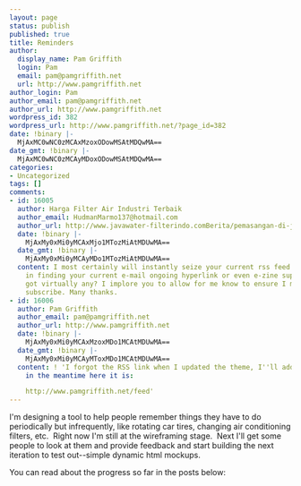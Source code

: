 ```yaml
---
layout: page
status: publish
published: true
title: Reminders
author:
  display_name: Pam Griffith
  login: Pam
  email: pam@pamgriffith.net
  url: http://www.pamgriffith.net
author_login: Pam
author_email: pam@pamgriffith.net
author_url: http://www.pamgriffith.net
wordpress_id: 382
wordpress_url: http://www.pamgriffith.net/?page_id=382
date: !binary |-
  MjAxMC0wNC0zMCAxMzoxODowMSAtMDQwMA==
date_gmt: !binary |-
  MjAxMC0wNC0zMCAyMDoxODowMSAtMDQwMA==
categories:
- Uncategorized
tags: []
comments:
- id: 16005
  author: Harga Filter Air Industri Terbaik
  author_email: HudmanMarmo137@hotmail.com
  author_url: http://www.javawater-filterindo.comBerita/pemasangan-di-jlnkana-iii-mangkubumen-solo-jawa-tengah.html
  date: !binary |-
    MjAxMy0xMi0yMCAxMjo1MTozMiAtMDUwMA==
  date_gmt: !binary |-
    MjAxMy0xMi0yMCAyMDo1MTozMiAtMDUwMA==
  content: I most certainly will instantly seize your current rss feed while i cannot
    in finding your current e-mail ongoing hyperlink or even e-zine support. Do you've
    got virtually any? I implore you to allow for me know to ensure I might just simply
    subscribe. Many thanks.
- id: 16006
  author: Pam Griffith
  author_email: pam@pamgriffith.net
  author_url: http://www.pamgriffith.net
  date: !binary |-
    MjAxMy0xMi0yMCAxMzoxMDo1MCAtMDUwMA==
  date_gmt: !binary |-
    MjAxMy0xMi0yMCAyMToxMDo1MCAtMDUwMA==
  content: ! 'I forgot the RSS link when I updated the theme, I''ll add it soon but
    in the meantime here it is:

    http://www.pamgriffith.net/feed'
---
```

<p>I'm designing a tool to help people remember things they have to do periodically but infrequently, like rotating car tires, changing air conditioning filters, etc.  Right now I'm still at the wireframing stage.  Next I'll get some people to look at them and provide feedback and start building the next iteration to test out--simple dynamic html mockups.</p>
<p>You can read about the progress so far in the posts below:</p>
